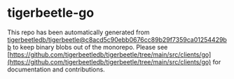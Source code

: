 # tigerbeetle-go
This repo has been automatically generated from [tigerbeetledb/tigerbeetle@c8acd5c90ebb0676cc89b29f7359ca01254429bb](https://github.com/tigerbeetledb/tigerbeetle/commit/c8acd5c90ebb0676cc89b29f7359ca01254429bb) to keep binary blobs out of the monorepo. Please see [https://github.com/tigerbeetledb/tigerbeetle/tree/main/src/clients/go](https://github.com/tigerbeetledb/tigerbeetle/tree/main/src/clients/go) for documentation and contributions.
